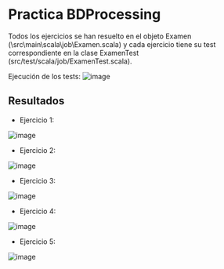 # Practica BDProcessing
Todos los ejercicios se han resuelto en el objeto Examen (\src\main\scala\job\Examen.scala) y cada ejercicio tiene su test correspondiente en la clase ExamenTest (src/test/scala/job/ExamenTest.scala).

Ejecución de los tests:
![image](https://github.com/user-attachments/assets/973c6932-f559-4402-a7c8-ff86c1970cd4)

## Resultados
- Ejercicio 1:
  
![image](https://github.com/user-attachments/assets/7469826d-d62c-4d6e-9828-24dacc8dd939)

- Ejercicio 2:
  
![image](https://github.com/user-attachments/assets/9029cabb-8d83-40aa-9895-c45666baaf30)

- Ejercicio 3:
  
![image](https://github.com/user-attachments/assets/a02fdd9c-e6f1-411c-ad2b-5e901bcbcc26)

- Ejercicio 4:

![image](https://github.com/user-attachments/assets/cd094ac7-61c2-44d5-8447-b76233c1c743)

- Ejercicio 5:
  
![image](https://github.com/user-attachments/assets/fd51b4bb-5247-4701-870c-f244a900b0c8)
